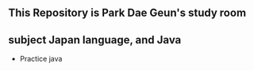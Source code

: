 This Repository is Park Dae Geun's study room 
--------------------------------------------
subject Japan language, and Java 
-----------------------

+ Practice java
